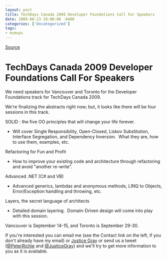 ```yaml
---
layout: post
title: TechDays Canada 2009 Developer Foundations Call For Speakers
date: 2009-08-23 20:00:00 -0400
categories: ['Uncategorized']
tags:
- msmvps
---
```

[Source](http://blogs.msmvps.com/peterritchie/2009/08/24/techdays-canada-2009-developer-foundations-call-for-speakers/ "Permalink to TechDays Canada 2009 Developer Foundations Call For Speakers")

# TechDays Canada 2009 Developer Foundations Call For Speakers

We need speakers for Vancouver and Toronto for the Developer Foundations track for TechDays Canada 2009.

We're finalizing the abstracts right now; but, it looks like there will be four sessions in this track.

SOLID : the five OO principles that will change your life forever.

* Will cover Single Responsibility, Open-Closed, Liskov Substitution, Interface Segregation, and Dependency Inversion.  What they are, how to use them, examples, etc. 

Refactoring for Fun and Profit

* How to improve your existing code and architecture through refactoring and avoid "another re-write". 

Advanced .NET (C# and VB)

* Advanced generics, lambdas and anonymous methods, LINQ to Objects, Error/Exception handling and throwing, etc. 

Layers, the secret language of architects

* Detailed domain layering.  Domain-Driven design will come into play with this session. 

Vancouver is September 14-15, and Toronto is September 29-30.

If you're interested you can email me (see the Contact link on the left, if you don't already have my email) or [Justice Gray][1] or send us a tweet ([@PeterRichie][2] and [@JusticeGray][3]) and we'll try to get more information to you as it is available.

[1]: http://graysmatter.codivation.com/
[2]: http://twitter.com/PeterRitchie "@PeterRichie"
[3]: http://twitter.com/justicegray "@JusticeGray"


